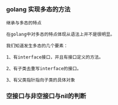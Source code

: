 ### golang 实现多态的方法
```text
继承与多态的特点

在golang中对多态的特点体现从语法上并不是很明显。

我们知道发生多态的几个要素：

1、有interface接口，并且有接口定义的方法。

2、有子类去重写interface的接口。

3、有父类指针指向子类的具体对象
```
### 空接口与非空接口与nil的判断